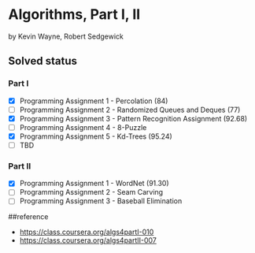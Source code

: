 # Algorithms, Part I, II
by Kevin Wayne, Robert Sedgewick

## Solved status
### Part I
- [x] Programming Assignment 1 - Percolation (84)
- [ ] Programming Assignment 2 - Randomized Queues and Deques (77)
- [x] Programming Assignment 3 - Pattern Recognition Assignment (92.68)
- [ ] Programming Assignment 4 - 8-Puzzle
- [x] Programming Assignment 5 - Kd-Trees (95.24)
- [ ] TBD

### Part II
- [x] Programming Assignment 1 - WordNet (91.30)
- [ ] Programming Assignment 2 - Seam Carving
- [ ] Programming Assignment 3 - Baseball Elimination

##reference
- https://class.coursera.org/algs4partI-010
- https://class.coursera.org/algs4partII-007
